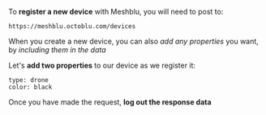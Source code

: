 To **register a new device** with Meshblu, you will need to post to:
```
https://meshblu.octoblu.com/devices
```
When you create a new device, you can also *add any properties* you want, by *including them in the data*

Let's **add two properties** to our device as we register it:
```
type: drone
color: black
```

Once you have made the request, **log out the response data**
